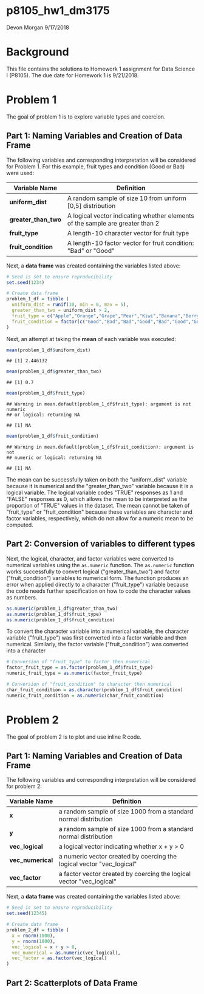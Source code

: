 p8105\_hw1\_dm3175
================
Devon Morgan
9/17/2018

Background
==========

This file contains the solutions to Homework 1 assignment for Data Science I (P8105). The due date for Homework 1 is 9/21/2018.

Problem 1
=========

The goal of problem 1 is to explore variable types and coercion.

Part 1: Naming Variables and Creation of Data Frame
---------------------------------------------------

The following variables and corresponding interpretation will be considered for Problem 1. For this example, fruit types and condition (Good or Bad) were used:

<table>
<colgroup>
<col width="21%" />
<col width="78%" />
</colgroup>
<thead>
<tr class="header">
<th>Variable Name</th>
<th>Definition</th>
</tr>
</thead>
<tbody>
<tr class="odd">
<td><strong>uniform_dist</strong></td>
<td>A random sample of size 10 from uniform [0,5] distribution</td>
</tr>
<tr class="even">
<td><strong>greater_than_two</strong></td>
<td>A logical vector indicating whether elements of the sample are greater than 2</td>
</tr>
<tr class="odd">
<td><strong>fruit_type</strong></td>
<td>A length-10 character vector for fruit type</td>
</tr>
<tr class="even">
<td><strong>fruit_condition</strong></td>
<td>A length-10 factor vector for fruit condition: &quot;Bad&quot; or &quot;Good&quot;</td>
</tr>
</tbody>
</table>

Next, a **data frame** was created containing the variables listed above:

``` r
# Seed is set to ensure reproducibility 
set.seed(1234)

# Create data frame 
problem_1_df = tibble (
  uniform_dist = runif(10, min = 0, max = 5),
  greater_than_two = uniform_dist > 2,
  fruit_type = c("Apple","Orange","Grape","Pear","Kiwi","Banana","Berry","Cherry","Peach","Mango"),
  fruit_condition = factor(c("Good","Bad","Bad","Good","Bad","Good","Good","Good","Good","Bad"))
)
```

Next, an attempt at taking the **mean** of each variable was executed:

``` r
mean(problem_1_df$uniform_dist)
```

    ## [1] 2.446132

``` r
mean(problem_1_df$greater_than_two)
```

    ## [1] 0.7

``` r
mean(problem_1_df$fruit_type)
```

    ## Warning in mean.default(problem_1_df$fruit_type): argument is not numeric
    ## or logical: returning NA

    ## [1] NA

``` r
mean(problem_1_df$fruit_condition)
```

    ## Warning in mean.default(problem_1_df$fruit_condition): argument is not
    ## numeric or logical: returning NA

    ## [1] NA

The mean can be successfully taken on both the "uniform\_dist" variable because it is numerical and the "greater\_than\_two" variable because it is a logical variable. The logical variable codes "TRUE" responses as 1 and "FALSE" responses as 0, which allows the mean to be interpreted as the proportion of "TRUE" values in the dataset. The mean cannot be taken of "fruit\_type" or "fruit\_condition" because these variables are character and factor variables, respectively, which do not allow for a numeric mean to be computed.

Part 2: Conversion of variables to different types
--------------------------------------------------

Next, the logical, character, and factor variables were converted to numerical variables using the `as.numeric` function. The `as.numeric` function works successfully to convert logical ("greater\_than\_two") and factor ("fruit\_condition") variables to numerical form. The function produces an error when applied directly to a character ("fruit\_type") variable because the code needs further specification on how to code the character values as numbers.

``` r
as.numeric(problem_1_df$greater_than_two)
as.numeric(problem_1_df$fruit_type)
as.numeric(problem_1_df$fruit_condition)
```

To convert the character variable into a numerical variable, the character variable ("fruit\_type") was first converted into a factor variable and then numerical. Similarly, the factor variable ("fruit\_condition") was converted into a character

``` r
# Conversion of "fruit_type" to factor then numerical
factor_fruit_type = as.factor(problem_1_df$fruit_type)
numeric_fruit_type = as.numeric(factor_fruit_type)

# Conversion of "fruit_condition" to character then numerical
char_fruit_condition = as.character(problem_1_df$fruit_condition)
numeric_fruit_condition = as.numeric(char_fruit_condition)
```

Problem 2
=========

The goal of problem 2 is to plot and use inline R code.

Part 1: Naming Variables and Creation of Data Frame
---------------------------------------------------

The following variables and corresponding interpretation will be considered for problem 2:

<table>
<colgroup>
<col width="21%" />
<col width="78%" />
</colgroup>
<thead>
<tr class="header">
<th>Variable Name</th>
<th>Definition</th>
</tr>
</thead>
<tbody>
<tr class="odd">
<td><strong>x</strong></td>
<td>a random sample of size 1000 from a standard normal distribution</td>
</tr>
<tr class="even">
<td><strong>y</strong></td>
<td>a random sample of size 1000 from a standard normal distribution</td>
</tr>
<tr class="odd">
<td><strong>vec_logical</strong></td>
<td>a logical vector indicating whether x + y &gt; 0</td>
</tr>
<tr class="even">
<td><strong>vec_numerical</strong></td>
<td>a numeric vector created by coercing the logical vector &quot;vec_logical&quot;</td>
</tr>
<tr class="odd">
<td><strong>vec_factor</strong></td>
<td>a factor vector created by coercing the logical vector &quot;vec_logical&quot;</td>
</tr>
</tbody>
</table>

Next, a **data frame** was created containing the variables listed above:

``` r
# Seed is set to ensure reproducibility 
set.seed(12345)

# Create data frame 
problem_2_df = tibble (
  x = rnorm(1000),
  y = rnorm(1000),
  vec_logical = x + y > 0,
  vec_numerical = as.numeric(vec_logical),
  vec_factor = as.factor(vec_logical)
)
```

Part 2: Scatterplots of Data Frame
----------------------------------

